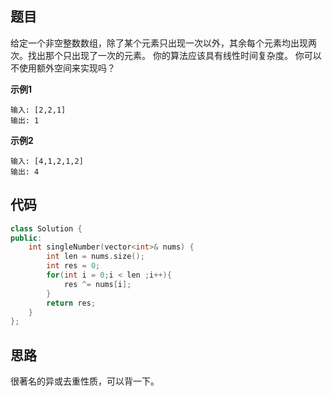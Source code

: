 ## 题目
给定一个非空整数数组，除了某个元素只出现一次以外，其余每个元素均出现两次。找出那个只出现了一次的元素。
你的算法应该具有线性时间复杂度。 你可以不使用额外空间来实现吗？

**示例1**
```
输入: [2,2,1]
输出: 1
```

**示例2**
```
输入: [4,1,2,1,2]
输出: 4
```

## 代码
```C++
class Solution {
public:
    int singleNumber(vector<int>& nums) {
        int len = nums.size();
        int res = 0;
        for(int i = 0;i < len ;i++){
            res ^= nums[i];
        }
        return res;
    }
};
```
## 思路

很著名的异或去重性质，可以背一下。